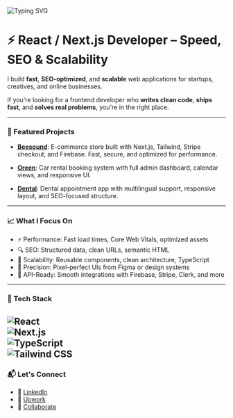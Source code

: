 ![Typing SVG](https://readme-typing-svg.demolab.com?font=Fira+Code&pause=1000&color=61DAFB&center=true&vCenter=true&width=435&lines=Hi+I'm+Mohamed;Frontend+Developer+(React%2FNext.js);I+Build+Fast+SEO-Friendly+Web+Apps)

# ⚡ React / Next.js Developer – Speed, SEO & Scalability

I build **fast**, **SEO-optimized**, and **scalable** web applications for startups, creatives, and online businesses.

If you're looking for a frontend developer who **writes clean code**, **ships fast**, and **solves real problems**, you're in the right place.

---

### 🚀 Featured Projects

- **[Beesound](https://github.com/molaraiche/beesound)**: E-commerce store built with Next.js, Tailwind, Stripe checkout, and Firebase. Fast, secure, and optimized for performance.

- **[Oreen](https://github.com/molaraiche/oreen)**: Car rental booking system with full admin dashboard, calendar views, and responsive UI.

- **[Dental](https://github.com/molaraiche/dentist-appointement)**: Dental appointment app with multilingual support, responsive layout, and SEO-focused structure.
  
---

### 📈 What I Focus On

- ⚡ Performance: Fast load times, Core Web Vitals, optimized assets  
- 🔍 SEO: Structured data, clean URLs, semantic HTML  
- 🧱 Scalability: Reusable components, clean architecture, TypeScript  
- 🎯 Precision: Pixel-perfect UIs from Figma or design systems  
- 🔗 API-Ready: Smooth integrations with Firebase, Stripe, Clerk, and more

---

### 🧰 Tech Stack

![React](https://img.shields.io/badge/-React.js-61DAFB?style=flat&logo=react&logoColor=000)  
![Next.js](https://img.shields.io/badge/-Next.js-000000?style=flat&logo=next.js&logoColor=fff)  
![TypeScript](https://img.shields.io/badge/-TypeScript-3178C6?style=flat&logo=typescript&logoColor=fff)  
![Tailwind CSS](https://img.shields.io/badge/-TailwindCSS-38B2AC?style=flat&logo=tailwind-css&logoColor=fff)  
---

### 📬 Let's Connect

- 🔗 [LinkedIn](https://www.linkedin.com/in/mohamedlaraiche/)  
- 💼 [Upwork](https://www.upwork.com/freelancers/~0189bb02bb4928f925)
- 📧 [Collaborate](mailto:laraichemohamed@gmail.com)
